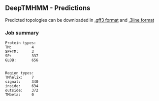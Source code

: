 ## DeepTMHMM - Predictions
Predicted topologies can be downloaded in [.gff3 format](TMRs.gff3) and [.3line format](predicted_topologies.3line)
### Job summary
```
Protein types:
TM:			4
SP+TM:		3
SP:			337
GLOB:		656


Region types:
TMhelix:	7
signal:		340
inside:		634
outside:	372
TMbeta:		0
```
